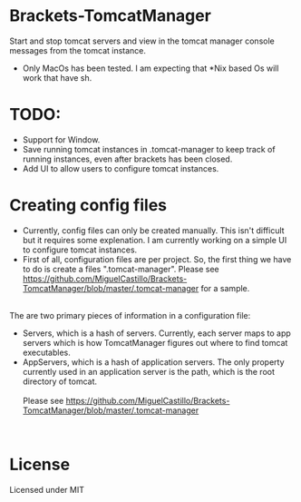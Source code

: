 Brackets-TomcatManager
======================

Start and stop tomcat servers and view in the tomcat manager console messages from the tomcat instance.
<br>
* Only MacOs has been tested.  I am expecting that *Nix based Os will work that have sh.


TODO:
======================
- Support for Window.
- Save running tomcat instances in .tomcat-manager to keep track of running instances, even after brackets has been closed.
- Add UI to allow users to configure tomcat instances.

Creating config files
======================
- Currently, config files can only be created manually.  This isn't difficult but it requires some explenation.  I am currently working on a simple UI to configure tomcat instances.<br>
- First of all, configuration files are per project.  So, the first thing we have to do is create a files ".tomcat-manager".  Please see https://github.com/MiguelCastillo/Brackets-TomcatManager/blob/master/.tomcat-manager for a sample. <br><br>
  
The are two primary pieces of information in a configuration file: <br>
- Servers, which is a hash of servers.  Currently, each server maps to app servers which is how TomcatManager figures out where to find tomcat executables.
- AppServers, which is a hash of application servers.  The only property currently used in an application server is the path, which is the root directory of tomcat.
<br><br>
Please see https://github.com/MiguelCastillo/Brackets-TomcatManager/blob/master/.tomcat-manager
<br>

License
=====================
Licensed under MIT
